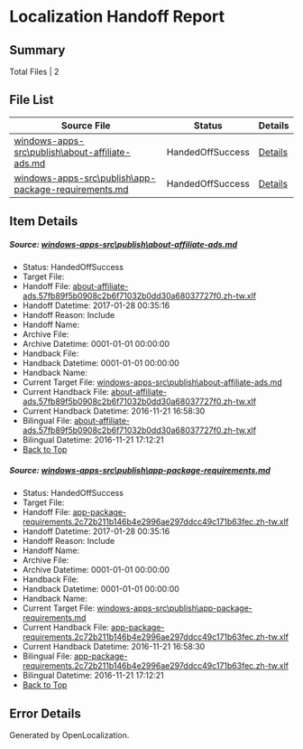# <a name='report-top'></a> Localization Handoff Report

## Summary
 Total Files | 2

## File List
 Source File | Status | Details 
 ----------- | ------ | ------- 
 [windows-apps-src\publish\about-affiliate-ads.md](https://cpubwin.visualstudio.com/windows-uwp/_git/windows-uwp/commit/eab549f16225cb650d9c914f18736c1a1f0ae02e?path=windows-apps-src%2Fpublish%2Fabout-affiliate-ads.md&_a=contents) | HandedOffSuccess | [Details](#4b0b6f11d3ae1a01ed61b43865910c73106d6ca84778)
 [windows-apps-src\publish\app-package-requirements.md](https://cpubwin.visualstudio.com/windows-uwp/_git/windows-uwp/commit/c1ffc00430e12ea400f51522aff59ec0d6a179b9?path=windows-apps-src%2Fpublish%2Fapp-package-requirements.md&_a=contents) | HandedOffSuccess | [Details](#d212d36b3e279dec14ddab38606c447801390e9a4794)

## Item Details
##### <a name='4b0b6f11d3ae1a01ed61b43865910c73106d6ca84778'></a> Source: [windows-apps-src\publish\about-affiliate-ads.md](https://cpubwin.visualstudio.com/windows-uwp/_git/windows-uwp/commit/eab549f16225cb650d9c914f18736c1a1f0ae02e?path=windows-apps-src%2Fpublish%2Fabout-affiliate-ads.md&_a=contents)
* Status: HandedOffSuccess
* Target File: 
* Handoff File: [about-affiliate-ads.57fb89f5b0908c2b6f71032b0dd30a68037727f0.zh-tw.xlf](https://cpubwin.visualstudio.com/windows-uwp/_git/WDCLib.handoff/commit/170c34c5c93592675bce8ec8f2f477054413cfef?path=ol-handoff%2Fcpubwin%2Fwindows-uwp.zh-tw%2Fmaster%2Fabout-affiliate-ads.57fb89f5b0908c2b6f71032b0dd30a68037727f0.zh-tw.xlf&_a=contents)
* Handoff Datetime: 2017-01-28 00:35:16
* Handoff Reason: Include
* Handoff Name: 
* Archive File: 
* Archive Datetime: 0001-01-01 00:00:00
* Handback File: 
* Handback Datetime: 0001-01-01 00:00:00
* Handback Name: 
* Current Target File: [windows-apps-src\publish\about-affiliate-ads.md](https://cpubwin.visualstudio.com/windows-uwp/_git/windows-uwp.zh-tw/commit/58a8c1a341030de707600e29d7c5ae280746186f?path=windows-apps-src%2Fpublish%2Fabout-affiliate-ads.md&_a=contents)
* Current Handback File: [about-affiliate-ads.57fb89f5b0908c2b6f71032b0dd30a68037727f0.zh-tw.xlf](https://cpubwin.visualstudio.com/windows-uwp/_git/WDCLib.handback/commit/3358b2ba764625314bbdf531facddb287072492a?path=ol-handback%2Fcpubwin%2Fwindows-uwp.zh-tw%2Fmaster%2Fabout-affiliate-ads.57fb89f5b0908c2b6f71032b0dd30a68037727f0.zh-tw.xlf&_a=contents)
* Current Handback Datetime: 2016-11-21 16:58:30
* Bilingual File: [about-affiliate-ads.57fb89f5b0908c2b6f71032b0dd30a68037727f0.zh-tw.xlf](https://cpubwin.visualstudio.com/windows-uwp/_git/WDCLib.handback/commit/3358b2ba764625314bbdf531facddb287072492a?path=ol-handback%2Fcpubwin%2Fwindows-uwp.zh-tw%2Fmaster%2Fabout-affiliate-ads.57fb89f5b0908c2b6f71032b0dd30a68037727f0.zh-tw.xlf&_a=contents)
* Bilingual Datetime: 2016-11-21 17:12:21
* [Back to Top](#report-top)

##### <a name='d212d36b3e279dec14ddab38606c447801390e9a4794'></a> Source: [windows-apps-src\publish\app-package-requirements.md](https://cpubwin.visualstudio.com/windows-uwp/_git/windows-uwp/commit/c1ffc00430e12ea400f51522aff59ec0d6a179b9?path=windows-apps-src%2Fpublish%2Fapp-package-requirements.md&_a=contents)
* Status: HandedOffSuccess
* Target File: 
* Handoff File: [app-package-requirements.2c72b211b146b4e2996ae297ddcc49c171b63fec.zh-tw.xlf](https://cpubwin.visualstudio.com/windows-uwp/_git/WDCLib.handoff/commit/170c34c5c93592675bce8ec8f2f477054413cfef?path=ol-handoff%2Fcpubwin%2Fwindows-uwp.zh-tw%2Fmaster%2Fapp-package-requirements.2c72b211b146b4e2996ae297ddcc49c171b63fec.zh-tw.xlf&_a=contents)
* Handoff Datetime: 2017-01-28 00:35:16
* Handoff Reason: Include
* Handoff Name: 
* Archive File: 
* Archive Datetime: 0001-01-01 00:00:00
* Handback File: 
* Handback Datetime: 0001-01-01 00:00:00
* Handback Name: 
* Current Target File: [windows-apps-src\publish\app-package-requirements.md](https://cpubwin.visualstudio.com/windows-uwp/_git/windows-uwp.zh-tw/commit/58a8c1a341030de707600e29d7c5ae280746186f?path=windows-apps-src%2Fpublish%2Fapp-package-requirements.md&_a=contents)
* Current Handback File: [app-package-requirements.2c72b211b146b4e2996ae297ddcc49c171b63fec.zh-tw.xlf](https://cpubwin.visualstudio.com/windows-uwp/_git/WDCLib.handback/commit/3358b2ba764625314bbdf531facddb287072492a?path=ol-handback%2Fcpubwin%2Fwindows-uwp.zh-tw%2Fmaster%2Fapp-package-requirements.2c72b211b146b4e2996ae297ddcc49c171b63fec.zh-tw.xlf&_a=contents)
* Current Handback Datetime: 2016-11-21 16:58:30
* Bilingual File: [app-package-requirements.2c72b211b146b4e2996ae297ddcc49c171b63fec.zh-tw.xlf](https://cpubwin.visualstudio.com/windows-uwp/_git/WDCLib.handback/commit/3358b2ba764625314bbdf531facddb287072492a?path=ol-handback%2Fcpubwin%2Fwindows-uwp.zh-tw%2Fmaster%2Fapp-package-requirements.2c72b211b146b4e2996ae297ddcc49c171b63fec.zh-tw.xlf&_a=contents)
* Bilingual Datetime: 2016-11-21 17:12:21
* [Back to Top](#report-top)


## Error Details

Generated by OpenLocalization.
